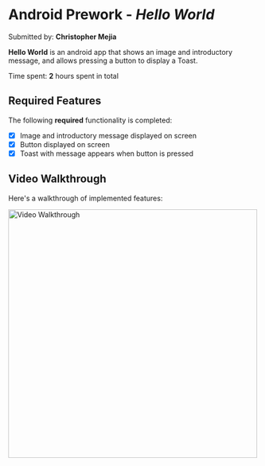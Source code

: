 # Android Prework - *Hello World*

Submitted by: **Christopher Mejia**

**Hello World** is an android app that shows an image and introductory message, and allows pressing a button to display a Toast.

Time spent: **2** hours spent in total

## Required Features

The following **required** functionality is completed:

* [X] Image and introductory message displayed on screen
* [X] Button displayed on screen
* [X] Toast with message appears when button is pressed

## Video Walkthrough

Here's a walkthrough of implemented features:

<img src='https://media.giphy.com/media/v1.Y2lkPTc5MGI3NjExNXdqN3dnOHNkODV6NTZ2MDFoaWhjZThoZ3k3ZWE2ejRnenkwZ20zeCZlcD12MV9pbnRlcm5hbF9naWZfYnlfaWQmY3Q9Zw/8O7eV8kcgNNcnCEGY0/giphy.gif' title='Video Walkthrough' width='500' alt='Video Walkthrough' />

